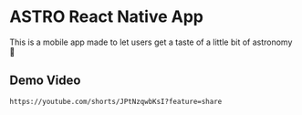 # ASTRO React Native App
This is a mobile app made to let users get a taste of a little bit of astronomy🚀

## Demo Video
```
https://youtube.com/shorts/JPtNzqwbKsI?feature=share
```
